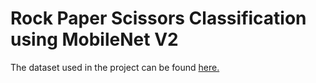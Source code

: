 # Rock Paper Scissors Classification using MobileNet V2

The dataset used in the project can be found [here.](https://www.kaggle.com/datasets/drgfreeman/rockpaperscissors)
